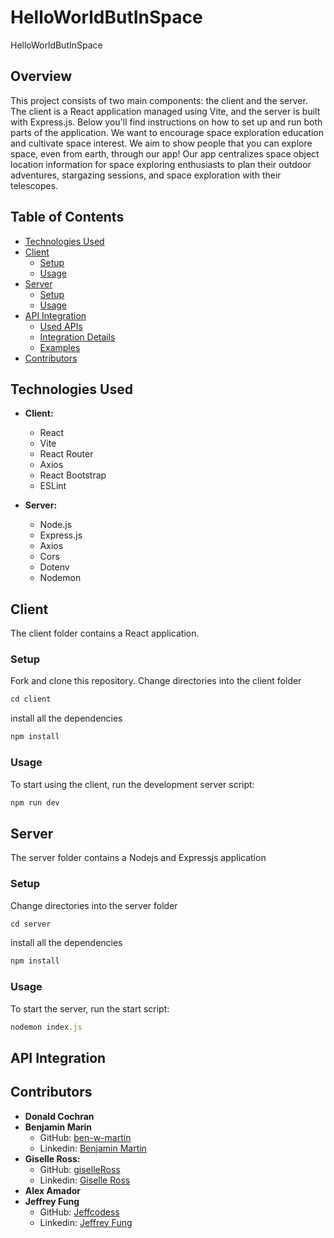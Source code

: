 # HelloWorldButInSpace
HelloWorldButInSpace

## Overview
This project consists of two main components: the client and the server. The client is a React application managed using Vite, and the server is built with Express.js. Below you'll find instructions on how to set up and run both parts of the application. We want to encourage space exploration education and cultivate space interest.  We aim to show people that you can explore space, even from earth, through our app! Our app centralizes space object location information for space exploring enthusiasts to plan their outdoor adventures, stargazing sessions, and space exploration with their telescopes. 

## Table of Contents
- [Technologies Used](#technologies-used)
- [Client](#client)
  - [Setup](#setup)
  - [Usage](#usage)
- [Server](#server)
  - [Setup](#setup-1)
  - [Usage](#usage-1)
- [API Integration](#api-integration)
  - [Used APIs](#used-apis)
  - [Integration Details](#integration-details)
  - [Examples](#examples)
- [Contributors](#contributors)

 
## Technologies Used
- **Client:**
  - React
  - Vite
  - React Router
  - Axios
  - React Bootstrap
  - ESLint

- **Server:**
  - Node.js
  - Express.js
  - Axios
  - Cors
  - Dotenv
  - Nodemon

## Client

The client folder contains a React application.

### Setup
Fork and clone this repository. Change directories into the client folder
```javascript
cd client
```
install all the dependencies
```javascript
npm install
```

### Usage
To start using the client, run the development server script:
```javascript
npm run dev
```


## Server

The server folder contains a Nodejs and Expressjs application

### Setup
Change directories into the server folder
```javascript
cd server
```
install all the dependencies
```javascript
npm install
```

### Usage

To start the server, run the start script:

```javascript
nodemon index.js
```

## API Integration

## Contributors
- **Donald Cochran**
- **Benjamin Marin**
  - GitHub: [ben-w-martin](https://github.com/ben-w-martin)
  - Linkedin: [Benjamin Martin](https://www.linkedin.com/in/ben-w-martin017/)
- **Giselle Ross:**
  - GitHub: [giselleRoss](https://github.com/giselleRoss)
  - Linkedin: [Giselle Ross](https://linkedin.com/in/gisellerosstech)
- **Alex Amador**
- **Jeffrey Fung**
  - GitHub: [Jeffcodess](https://github.com/Jeffcodess)
  - Linkedin: [Jeffrey Fung](https://www.linkedin.com/in/jeffrey-fung-678438bb/)


